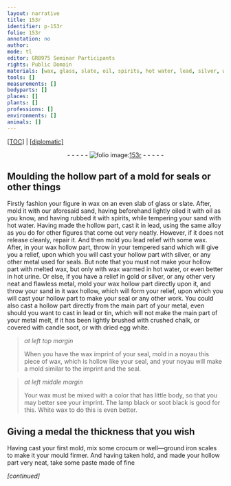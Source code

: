 ```yaml
---
layout: narrative
title: 153r
identifier: p-153r
folio: 153r
annotation: no
author:
mode: tl
editor: GR8975 Seminar Participants
rights: Public Domain
materials: [wax, glass, slate, oil, spirits, hot water, lead, silver, water, urine, gold, tin, crushed chalk, candle soot, egg white, lamp black, soot black, White wax, crocum, iron scales]
tools: []
measurements: []
bodyparts: []
places: []
plants: []
professions: []
environments: []
animals: []
---
```


<p><a href="{{ site.baseurl }}/translation/">[TOC]</a> | <a href="{{ site.baseurl }}/texts/p-153r_tc/" target="_blank">[diplomatic]</a></p><div class="folio" align="center">- - - - - <a href="http://gallica.bnf.fr/ark:/12148/btv1b10500001g/f311.image" target="_blank"><img src="https://cu-mkp.github.io/2017-workshop-edition/assets/photo-icon.png" alt="folio image: " style="display:inline-block; margin-bottom:-3px;"/>153r</a> - - - - - </div>  
  

## Moulding the hollow part of a mold for seals or other things

 
Firstly fashion your figure in <span class="m">wax</span> on an even slab of <span class="m">glass</span> or <span class="m">slate</span>. After, mold it with our aforesaid sand, having beforehand lightly oiled it with <span class="m">oil</span> as you know, and having rubbed it with <span class="m">spirits</span>, while tempering your sand with <span class="m">hot water</span>. Having made the hollow part, cast it in <span class="m">lead</span>, using the same alloy as you do for other figures that come out very neatly. However, if it does not release cleanly, repair it. And then mold you <span class="m">lead</span> relief with some <span class="m">wax</span>. After, in your <span class="m">wax</span> hollow part, throw in your tempered sand which will give you a relief, upon which you will cast your hollow part with <span class="m">silver</span>, or any other metal used for seals. But note that you must not make your hollow part with melted <span class="m">wax</span>, but only with <span class="m">wax</span> warmed in hot <span class="m">water</span>, or even better in hot <span class="m">urine</span>. Or else, if you have a relief in <span class="m">gold</span> or <span class="m">silver</span>, or any other very neat and flawless metal, mold your <span class="m">wax</span> hollow part directly upon it, and throw your sand in it <span class="sup">wax hollow</span>, which will form your relief, upon which you will cast your hollow part to make your seal or any other work. You could also cast a hollow part directly from the main part of your metal, even <span class="sup">should you want to cast</span> in <span class="m">lead</span> or <span class="m">tin</span>, which will not make the main part of your metal melt, if it has been lightly brushed with <span class="m">crushed chalk</span>, or covered with <span class="m">candle soot</span>, or with dried <span class="m">egg white</span>.
 
> *at left top margin*
> 
> 
> When you have the <span class="m">wax</span> imprint of your seal, mold in a noyau this piece of <span class="m">wax</span>, which is hollow like your seal, and your noyau will make a mold similar to the imprint and the seal.
 
> *at left middle margin*
> 
> 
> Your <span class="m">wax</span> must be mixed with a color that has little body, so that you may better see your imprint. The <span class="m">lamp black</span> or <span class="m">soot black</span> is good for this. <span class="m">White wax</span> to do this is even better.

 
  

## Giving a medal the thickness that you wish

 
Having cast your first mold, mix some <span class="m">crocum</span> or well—ground <span class="m">iron scales</span> to make it <span class="sup">your mould</span> firmer. And having taken hold, and made your hollow part very neat, take some paste made of fine
 
*[continued]*
 
